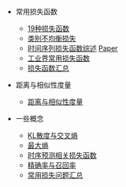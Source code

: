 
- 常用损失函数
    - [19种损失函数](https://mp.weixin.qq.com/s/1h4T5yzQqaiHosWWklCY2A)
    - [类别不均衡损失](https://mp.weixin.qq.com/s/lYmgf1RoX8N4rbP_f-Ftsw)
    - [时间序列损失函数综述](https://mp.weixin.qq.com/s/uqvJZ77gt8Laq6p0IAaaLA) [Paper](https://arxiv.org/abs/2211.02989)
    - [工业界常用损失函数](https://mp.weixin.qq.com/s/xjdYGTYu9PCYx9ucIaEtNQ)
    - [损失函数汇总](https://mp.weixin.qq.com/s/A5ZTGQnkd2uz4sTMqFwsrw)

- 距离与相似性度量
    - [距离与相似性度量](https://mp.weixin.qq.com/s/T3LSNYjAdlQR2cKhMjHLRA)

- 一些概念
    - [KL散度与交叉熵](https://mp.weixin.qq.com/s/-l1LhWZhfuN5JQjOAG_rew)
    - [最大熵](https://mp.weixin.qq.com/s/Z37XHuQ-WARw-omKZt9U9Q)
    - [时序预测相关损失函数](https://mp.weixin.qq.com/s/6Vy19Jh_vKrFyr0_-5XlfA)
    - [精确率与召回率](https://mp.weixin.qq.com/s/1sr49jNbOCwc8OYvdmpljA)
    - [常用损失问题汇总](https://mp.weixin.qq.com/s/Z-PD3saq3eHL4nJiVjGaRg)
